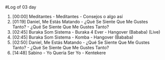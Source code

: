 #Log of 03 day

1. [00:00] Meditantes - Meditantes - Consejos o algo así
1. [01:19] Daniel, Me Estás Matando - ¿Qué Se Siente Que Me Gustes Tanto? - ¿Qué Se Siente Que Me Gustes Tanto?
1. [02:45] Buraka Som Sistema - Buraka 4 Ever - Hangover (Bababa) (Live)
1. [02:45] Buraka Som Sistema - Komba - Hangover (Bababa)
1. [02:50] Daniel, Me Estás Matando - ¿Qué Se Siente Que Me Gustes Tanto? - ¿Qué Se Siente Que Me Gustes Tanto?
1. [14:48] Sabino - Yo Quería Ser Yo - Kentekere
